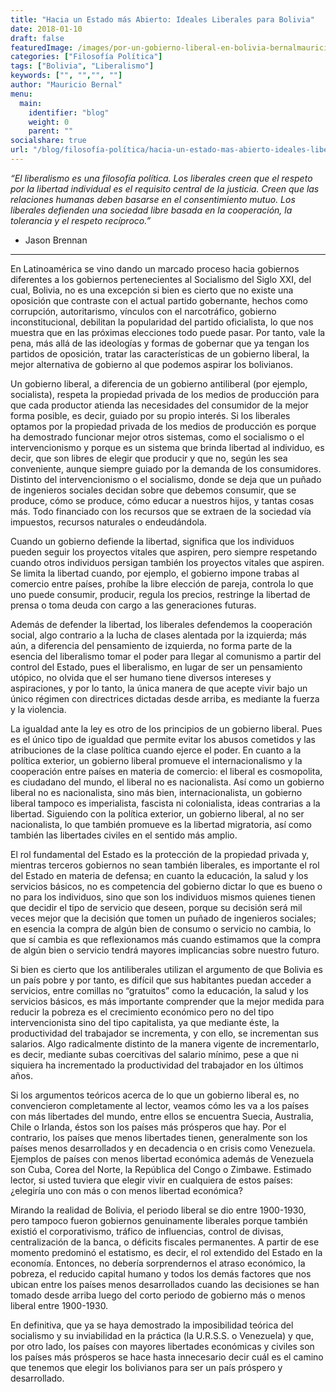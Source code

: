 ```yaml
---
title: "Hacia un Estado más Abierto: Ideales Liberales para Bolivia"
date: 2018-01-10
draft: false
featuredImage: /images/por-un-gobierno-liberal-en-bolivia-bernalmauricio.jpg
categories: ["Filosofía Política"]
tags: ["Bolivia", "Liberalismo"]
keywords: ["", "","", ""]
author: "Mauricio Bernal"
menu:
  main:
    identifier: "blog"
    weight: 0 
    parent: ""
socialshare: true
url: "/blog/filosofía-política/hacia-un-estado-mas-abierto-ideales-liberales-para-bolivia/"
---
```


*“El liberalismo es una filosofía política. Los liberales creen que el respeto por la libertad individual es el requisito central de la justicia. Creen que las relaciones humanas deben basarse en el consentimiento mutuo. Los liberales defienden una sociedad libre basada en la cooperación, la tolerancia y el respeto recíproco.”*

- Jason Brennan

--- 

En Latinoamérica se vino dando un marcado proceso hacia gobiernos diferentes a los gobiernos pertenecientes al Socialismo del Siglo XXI, del cual, Bolivia, no es una excepción si bien es cierto que no existe una oposición que contraste con el actual partido gobernante, hechos como corrupción, autoritarismo, vínculos con el narcotráfico, gobierno inconstitucional, debilitan la popularidad del partido oficialista, lo que nos muestra que en las próximas elecciones todo puede pasar. Por tanto, vale la pena, más allá de las ideologías y formas de gobernar que ya tengan los partidos de oposición, tratar las características de un gobierno liberal, la mejor alternativa de gobierno al que podemos aspirar los bolivianos.

Un gobierno liberal, a diferencia de un gobierno antiliberal (por ejemplo, socialista), respeta la propiedad privada de los medios de producción para que cada productor atienda las necesidades del consumidor de la mejor forma posible, es decir, guiado por su propio interés. Si los liberales optamos por la propiedad privada de los medios de producción es porque ha demostrado funcionar mejor otros sistemas, como el socialismo o el intervencionismo y porque es un sistema que brinda libertad al individuo, es decir, que son libres de elegir que producir y que no, según les sea conveniente, aunque siempre guiado por la demanda de los consumidores. Distinto del intervencionismo o el socialismo, donde se deja que un puñado de ingenieros sociales decidan sobre que debemos consumir, que se produce, cómo se produce, cómo educar a nuestros hijos, y tantas cosas más. Todo financiado con los recursos que se extraen de la sociedad vía impuestos, recursos naturales o endeudándola.

Cuando un gobierno defiende la libertad, significa que los individuos pueden seguir los proyectos vitales que aspiren, pero siempre respetando cuando otros individuos persigan también los proyectos vitales que aspiren. Se limita la libertad cuando, por ejemplo, el gobierno impone trabas al comercio entre países, prohíbe la libre elección de pareja, controla lo que uno puede consumir, producir, regula los precios, restringe la libertad de prensa o toma deuda con cargo a las generaciones futuras.

Además de defender la libertad, los liberales defendemos la cooperación social, algo contrario a la lucha de clases alentada por la izquierda; más aún, a diferencia del pensamiento de izquierda, no forma parte de la esencia del liberalismo tomar el poder para llegar al comunismo a partir del control del Estado, pues el liberalismo, en lugar de ser un pensamiento utópico, no olvida que el ser humano tiene diversos intereses y aspiraciones, y por lo tanto, la única manera de que acepte vivir bajo un único régimen con directrices dictadas desde arriba, es mediante la fuerza y la violencia.

La igualdad ante la ley es otro de los principios de un gobierno liberal. Pues es el único tipo de igualdad que permite evitar los abusos cometidos y las atribuciones de la clase política cuando ejerce el poder. En cuanto a la política exterior, un gobierno liberal promueve el internacionalismo y la cooperación entre países en materia de comercio: el liberal es cosmopolita, es ciudadano del mundo, el liberal no es nacionalista. Así como un gobierno liberal no es nacionalista, sino más bien, internacionalista, un gobierno liberal tampoco es imperialista, fascista ni colonialista, ideas contrarias a la libertad. Siguiendo con la política exterior, un gobierno liberal, al no ser nacionalista, lo que también promueve es la libertad migratoria, así como también las libertades civiles en el sentido más amplio.

El rol fundamental del Estado es la protección de la propiedad privada y, mientras terceros gobiernos no sean también liberales, es importante el rol del Estado en materia de defensa; en cuanto la educación, la salud y los servicios básicos, no es competencia del gobierno dictar lo que es bueno o no para los individuos, sino que son los individuos mismos quienes tienen que decidir el tipo de servicio que deseen, porque su decisión será mil veces mejor que la decisión que tomen un puñado de ingenieros sociales; en esencia la compra de algún bien de consumo o servicio no cambia, lo que sí cambia es que reflexionamos más cuando estimamos que la compra de algún bien o servicio tendrá mayores implicancias sobre nuestro futuro.

Si bien es cierto que los antiliberales utilizan el argumento de que Bolivia es un país pobre y por tanto, es difícil que sus habitantes puedan acceder a servicios, entre comillas no “gratuitos” como la educación, la salud y los servicios básicos, es más importante comprender que la mejor medida para reducir la pobreza es el crecimiento económico pero no del tipo intervencionista sino del tipo capitalista, ya que mediante éste, la productividad del trabajador se incrementa, y con ello, se incrementan sus salarios. Algo radicalmente distinto de la manera vigente de incrementarlo, es decir, mediante subas coercitivas del salario mínimo, pese a que ni siquiera ha incrementado la productividad del trabajador en los últimos años.

Si los argumentos teóricos acerca de lo que un gobierno liberal es, no convencieron completamente al lector, veamos cómo les va a los países con más libertades del mundo, entre ellos se encuentra Suecia, Australia, Chile o Irlanda, éstos son los países más prósperos que hay. Por el contrario, los países que menos libertades tienen, generalmente son los países menos desarrollados y en decadencia o en crisis como Venezuela. Ejemplos de países con menos libertad económica además de Venezuela son Cuba, Corea del Norte, la República del Congo o Zimbawe. Estimado lector, si usted tuviera que elegir vivir en cualquiera de estos países: ¿elegiría uno con más o con menos libertad económica?

Mirando la realidad de Bolivia, el periodo liberal se dio entre 1900-1930, pero tampoco fueron gobiernos genuinamente liberales porque también existió el corporativismo, tráfico de influencias, control de divisas, centralización de la banca, o déficits fiscales permanentes. A partir de ese momento predominó el estatismo, es decir, el rol extendido del Estado en la economía. Entonces, no debería sorprendernos el atraso económico, la pobreza, el reducido capital humano y todos los demás factores que nos ubican entre los países menos desarrollados cuando las decisiones se han tomado desde arriba luego del corto periodo de gobierno más o menos liberal entre 1900-1930.

En definitiva, que ya se haya demostrado la imposibilidad teórica del socialismo y su inviabilidad en la práctica (la U.R.S.S. o Venezuela) y que, por otro lado, los países con mayores libertades económicas y civiles son los países más prósperos se hace hasta innecesario decir cuál es el camino que tenemos que elegir los bolivianos para ser un país próspero y desarrollado.
